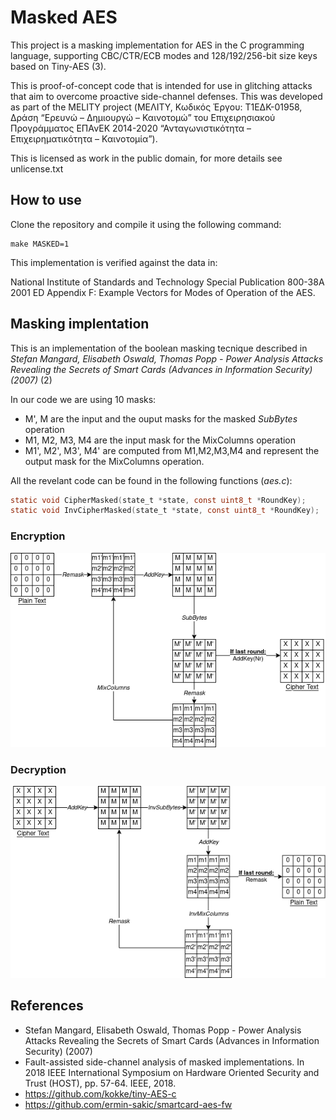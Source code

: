 # Masked AES
This project is a masking implementation for AES in the C programming language, supporting CBC/CTR/ECB modes and 128/192/256-bit size keys 
based on Tiny-AES (3).

This is proof-of-concept code that is intended for use in glitching attacks
that aim to overcome proactive side-channel defenses. This was developed 
as part of the MELITY project (ΜΕΛΙΤΥ, Κωδικός Έργου: Τ1ΕΔΚ-01958, Δράση 
“Ερευνώ – Δημιουργώ – Καινοτομώ” του Επιχειρησιακού Προγράμματος ΕΠΑνΕΚ
2014-2020 “Ανταγωνιστικότητα – Επιχειρηματικότητα – Καινοτομία”).

This is licensed as work in the public domain, for more details 
see unlicense.txt

## How to use 
Clone the repository and compile it using the following command:

```
make MASKED=1
```

This implementation is verified against the data in:

National Institute of Standards and Technology Special Publication 800-38A 2001 ED Appendix F: Example Vectors for Modes of Operation of the AES.

## Masking implentation
This is an implementation of the boolean masking tecnique described in _Stefan Mangard, Elisabeth Oswald, Thomas Popp - Power Analysis Attacks Revealing the Secrets of Smart Cards (Advances in Information Security) (2007)_ (2)

In our code we are using 10 masks:
* M', M are the input and the ouput masks for the masked _SubBytes_ operation
* M1, M2, M3, M4 are the input mask for the MixColumns operation
* M1', M2', M3', M4' are computed from M1,M2,M3,M4 and represent the output mask for the MixColumns operation.

All the revelant code can be found in the following functions (_aes.c_):

```C
static void CipherMasked(state_t *state, const uint8_t *RoundKey);
static void InvCipherMasked(state_t *state, const uint8_t *RoundKey);
```

### Encryption
![Encryption](doc/images/Encryption.png?raw=true "Masking implmentation for encryption")
### Decryption
![Encryption](doc/images/Decryption.png?raw=true "Masking implmentation for decryption")

## References
* Stefan Mangard, Elisabeth Oswald, Thomas Popp - Power Analysis Attacks Revealing the Secrets of Smart Cards (Advances in Information Security) (2007)
* Fault-assisted side-channel analysis of masked implementations. In 2018 IEEE International Symposium on Hardware Oriented Security and Trust (HOST), pp. 57-64. IEEE, 2018.
* https://github.com/kokke/tiny-AES-c
* https://github.com/ermin-sakic/smartcard-aes-fw
